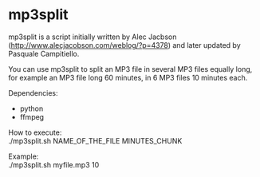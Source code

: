 # mp3split

mp3split is a script initially written by Alec Jacbson (http://www.alecjacobson.com/weblog/?p=4378) and later updated by Pasquale Campitiello.

You can use mp3split to split an MP3 file in several MP3 files equally long,
<br>for example an MP3 file long 60 minutes, in 6 MP3 files 10 minutes each. 


Dependencies:
- python
- ffmpeg

How to execute:
<br>./mp3split.sh NAME_OF_THE_FILE MINUTES_CHUNK

Example:
<br>./mp3split.sh myfile.mp3 10
